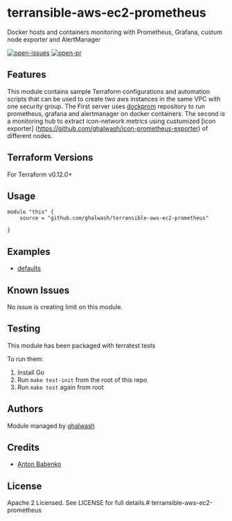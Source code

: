 # terransible-aws-ec2-prometheus
Docker hosts and containers monitoring with Prometheus, Grafana, custum node exporter and AlertManager

[![open-issues](https://img.shields.io/github/issues-raw/ghalwash/terransible-aws-ec2-prometheus?style=for-the-badge)](https://github.com/ghalwash/terransible-aws-ec2-prometheus/issues)
[![open-pr](https://img.shields.io/github/issues-pr-raw/ghalwash/terransible-aws-ec2-prometheus?style=for-the-badge)](https://github.com/ghalwash/terransible-aws-ec2-prometheus/pulls)

## Features
This module contains sample Terraform configurations and automation scripts that can be used to create two aws instances in the same VPC with one security group. The First server uses [dockprom](https://github.com/stefanprodan/dockprom) repository to run prometheus, grafana and alertmanager on docker containers. The second is a monitoring hub to extract icon-network metrics using custumized [icon exporter] (https://github.com/ghalwash/icon-prometheus-exporter) of different nodes. 

## Terraform Versions

For Terraform v0.12.0+

## Usage

```
module "this" {
    source = "github.com/ghalwash/terransible-aws-ec2-prometheus"

}
```
## Examples

- [defaults](https://github.com/ghalwash/terransible-aws-ec2-prometheus/tree/master/examples/defaults)

## Known  Issues
No issue is creating limit on this module.

<!-- BEGINNING OF PRE-COMMIT-TERRAFORM DOCS HOOK -->

<!-- END OF PRE-COMMIT-TERRAFORM DOCS HOOK -->

## Testing
This module has been packaged with terratest tests

To run them:

1. Install Go
2. Run `make test-init` from the root of this repo
3. Run `make test` again from root

## Authors

Module managed by [ghalwash](https://github.com/ghalwash)

## Credits

- [Anton Babenko](https://github.com/antonbabenko)


## License

Apache 2 Licensed. See LICENSE for full details.# terransible-aws-ec2-prometheus
